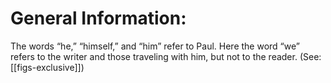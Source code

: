 # General Information:

The words “he,” “himself,” and “him” refer to Paul. Here the word “we” refers to the writer and those traveling with him, but not to the reader. (See: [[figs-exclusive]])